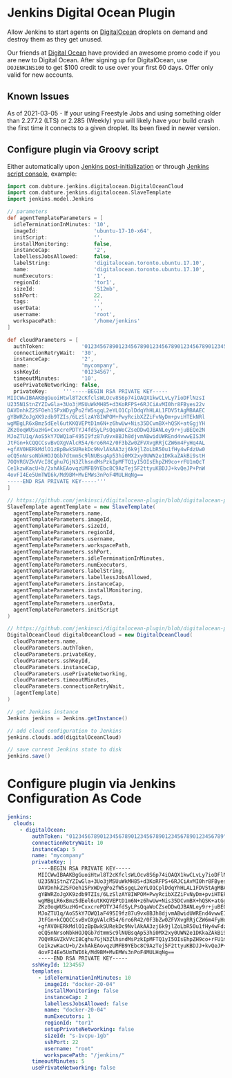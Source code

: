 # Jenkins Digital Ocean Plugin

Allow Jenkins to start agents on [DigitalOcean](https://digitalocean.com/) droplets on demand and destroy them as they get unused.

Our friends at [Digital Ocean](https://digitalocean.com/) have provided an awesome promo code if you are new to Digital Ocean. After signing up for DigitalOcean, use `DOJENKINS100` to get $100 credit to use over your first 60 days. Offer only valid for new accounts.

## Known Issues

As of 2021-03-05 - If your using Freestyle Jobs and using something older than 2.277.2 (LTS) or 2.285 (Weekly) you will likely have your build crash the first time it connects to a given droplet. Its
been fixed in newer version.

## Configure plugin via Groovy script

Either automatically upon [Jenkins post-initialization](https://www.jenkins.io/doc/book/managing/groovy-hook-scripts/) or
through [Jenkins script console](https://www.jenkins.io/doc/book/managing/script-console/), example:

```groovy
import com.dubture.jenkins.digitalocean.DigitalOceanCloud
import com.dubture.jenkins.digitalocean.SlaveTemplate
import jenkins.model.Jenkins

// parameters
def agentTemplateParameters = [
  idleTerminationInMinutes: '10',
  imageId:                  'ubuntu-17-10-x64',
  initScript:               '',
  installMonitoring:        false,
  instanceCap:              '2',
  labellessJobsAllowed:     false,
  labelString:              'digitalocean.toronto.ubuntu.17.10',
  name:                     'digitalocean.toronto.ubuntu.17.10',
  numExecutors:             '1',
  regionId:                 'tor1',
  sizeId:                   '512mb',
  sshPort:                  22,
  tags:                     '',
  userData:                 '',
  username:                 'root',
  workspacePath:            '/home/jenkins'
]

def cloudParameters = [
  authToken:            '01234567890123456789012345678901234567890123456789',
  connectionRetryWait:  '30',
  instanceCap:          '2',
  name:                 'mycompany',
  sshKeyId:             '01234567',
  timeoutMinutes:       '10',
  usePrivateNetworking: false,
  privateKey:     '''-----BEGIN RSA PRIVATE KEY-----
MIICWwIBAAKBgGuoiHtwl8T2cKfclsWLOcv8S6p74iOAQX1kwCLvLy7ioDFlNzsI
U235N1StnZYZIwGla+3Uo3jMSUuWkMH85+d3KoRFPS+6RJCiAvMI0hr8FByes22v
DAVDnhkZ2SFOeh1SPxWDygPo2fW5sgqL2eYLO1CplDdqYhHLAL1FDV5tAgMBAAEC
gYBWRZoJgXK9zdb9TZIs/6LzSlzAY8IWPOM+PwyRcibXZZiFvNyDm+pviHTEkNRl
wgMBgLR6xBmz5dEel6utKKQVEPtD1m6N+z6hwUw+Nis35DCvmBX+hQSK+atGgjYH
ZKz0oqWUSuzHG+CxxcrePDTYJ4fdSyLPsQqaWoCZseDDwQJBANLey9r+juBEQe2N
MJoZTU1q/AoS5kY7OWQ1aF495I9fz87u9vx8BJh8djvmABwidUWREnd4vwwEIS3M
JtFGn+kCQQCCsvBvOXgVAlcR54/6ro6R42/0F3bZw0ZFVXvgRRjCZW6m4FyHq4AL
+gfAV0HERkMdlO1zBpBwkSURekDc9NvlAkAA3zj6k9jlZoLbR50u1fHy4wFdzUw0
eCQ5nNrsoNbkHOJQGb7dtmmSc9lNUBsqAp53hi0MX2xy0UWN2e1DKkaZAkBi9stH
7OQYRGVZkVVcI8Cghu7GjN3ZlhsndMsPzkIpMFTQ1yI5OIsEhpZH9co+rFU1mQcT
Ce1kzwKacU+b/2xhAkEAovqzUMFB9YEbc8C9AzTej5F2ttyuKBDJJ+kvQeJP+PnW
4ovFI4Ee5UmTWI6k/Md9BM+MvEMWs3nPoF4MULHqNg==
-----END RSA PRIVATE KEY-----'''
]

// https://github.com/jenkinsci/digitalocean-plugin/blob/digitalocean-plugin-0.17/src/main/java/com/dubture/jenkins/digitalocean/SlaveTemplate.java
SlaveTemplate agentTemplate = new SlaveTemplate(
  agentTemplateParameters.name,
  agentTemplateParameters.imageId,
  agentTemplateParameters.sizeId,
  agentTemplateParameters.regionId,
  agentTemplateParameters.username,
  agentTemplateParameters.workspacePath,
  agentTemplateParameters.sshPort,
  agentTemplateParameters.idleTerminationInMinutes,
  agentTemplateParameters.numExecutors,
  agentTemplateParameters.labelString,
  agentTemplateParameters.labellessJobsAllowed,
  agentTemplateParameters.instanceCap,
  agentTemplateParameters.installMonitoring,
  agentTemplateParameters.tags,
  agentTemplateParameters.userData,
  agentTemplateParameters.initScript
)

// https://github.com/jenkinsci/digitalocean-plugin/blob/digitalocean-plugin-0.17/src/main/java/com/dubture/jenkins/digitalocean/DigitalOceanCloud.java
DigitalOceanCloud digitalOceanCloud = new DigitalOceanCloud(
  cloudParameters.name,
  cloudParameters.authToken,
  cloudParameters.privateKey,
  cloudParameters.sshKeyId,
  cloudParameters.instanceCap,
  cloudParameters.usePrivateNetworking,
  cloudParameters.timeoutMinutes,
  cloudParameters.connectionRetryWait,
  [agentTemplate]
)

// get Jenkins instance
Jenkins jenkins = Jenkins.getInstance()

// add cloud configuration to Jenkins
jenkins.clouds.add(digitalOceanCloud)

// save current Jenkins state to disk
jenkins.save()
```

# Configure plugin via Jenkins Configuration As Code

```yaml
jenkins:
  clouds:
    - digitalOcean:
        authToken: "01234567890123456789012345678901234567890123456789"
        connectionRetryWait: 10
        instanceCap: 5
        name: "mycompany"
        privateKey: |
          ----BEGIN RSA PRIVATE KEY-----
          MIICWwIBAAKBgGuoiHtwl8T2cKfclsWLOcv8S6p74iOAQX1kwCLvLy7ioDFlNzsI
          U235N1StnZYZIwGla+3Uo3jMSUuWkMH85+d3KoRFPS+6RJCiAvMI0hr8FByes22v
          DAVDnhkZ2SFOeh1SPxWDygPo2fW5sgqL2eYLO1CplDdqYhHLAL1FDV5tAgMBAAEC
          gYBWRZoJgXK9zdb9TZIs/6LzSlzAY8IWPOM+PwyRcibXZZiFvNyDm+pviHTEkNRl
          wgMBgLR6xBmz5dEel6utKKQVEPtD1m6N+z6hwUw+Nis35DCvmBX+hQSK+atGgjYH
          ZKz0oqWUSuzHG+CxxcrePDTYJ4fdSyLPsQqaWoCZseDDwQJBANLey9r+juBEQe2N
          MJoZTU1q/AoS5kY7OWQ1aF495I9fz87u9vx8BJh8djvmABwidUWREnd4vwwEIS3M
          JtFGn+kCQQCCsvBvOXgVAlcR54/6ro6R42/0F3bZw0ZFVXvgRRjCZW6m4FyHq4AL
          +gfAV0HERkMdlO1zBpBwkSURekDc9NvlAkAA3zj6k9jlZoLbR50u1fHy4wFdzUw0
          eCQ5nNrsoNbkHOJQGb7dtmmSc9lNUBsqAp53hi0MX2xy0UWN2e1DKkaZAkBi9stH
          7OQYRGVZkVVcI8Cghu7GjN3ZlhsndMsPzkIpMFTQ1yI5OIsEhpZH9co+rFU1mQcT
          Ce1kzwKacU+b/2xhAkEAovqzUMFB9YEbc8C9AzTej5F2ttyuKBDJJ+kvQeJP+PnW
          4ovFI4Ee5UmTWI6k/Md9BM+MvEMWs3nPoF4MULHqNg==
          -----END RSA PRIVATE KEY-----
        sshKeyId: 1234567
        templates:
          - idleTerminationInMinutes: 10
            imageId: "docker-20-04"
            installMonitoring: false
            instanceCap: 2
            labellessJobsAllowed: false
            name: "docker-20-04"
            numExecutors: 1
            regionId: "tor1"
            setupPrivateNetworking: false
            sizeId: "s-1vcpu-1gb"
            sshPort: 22
            username: "root"
            workspacePath: "/jenkins/"
        timeoutMinutes: 5
        usePrivateNetworking: false
```
